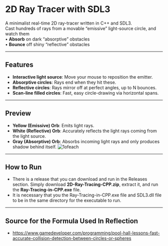 # 2D Ray Tracer with SDL3

A minimalist real-time 2D ray-tracer written in C++ and SDL3.  
Cast hundreds of rays from a movable “emissive” light-source circle, and watch them  
• **Absorb** on dark “absorptive” obstacles  
• **Bounce** off shiny “reflective” obstacles  

---

## Features

- **Interactive light source**: Move your mouse to reposition the emitter.  
- **Absorptive circles**: Rays end when they hit these.  
- **Reflective circles**: Rays mirror off at perfect angles, up to N bounces.  
- **Scan-line filled circles**: Fast, easy circle-drawing via horizontal spans.  

---

## Preview

- **Yellow (Emissive) Orb**: Emits light rays.
- **White (Reflective) Orb**: Accurately reflects the light rays coming from the light source.
- **Gray (Absorptive) Orb**: Absorbs incoming light rays and only produces shadow behind itself.
![1ofeach](https://github.com/user-attachments/assets/13d93e54-6bdc-4c3f-a358-7beb370c2f64)

---

## How to Run

- There is a release that you can download and run in the Releases section. Simply download **2D-Ray-Tracing-CPP.zip**, extract it, and run the **Ray-Tracing-in-CPP.exe** file.
- It is necessary that you the Ray-Tracing-in-CPP.exe file and SDL3.dll file to be in the same directory for the executable to run.

---

## Source for the Formula Used In Reflection

- https://www.gamedeveloper.com/programming/pool-hall-lessons-fast-accurate-collision-detection-between-circles-or-spheres
